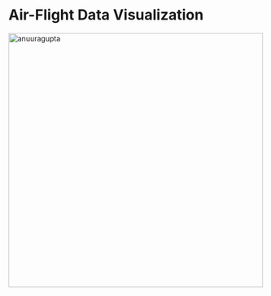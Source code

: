 <h1><strong>Air-Flight Data Visualization</h1></strong>

<p><img align="center" width="500" src="https://md-tabassum-hossain-emon.netlify.app/media/python.gif" alt="anuuragupta" /></p>
